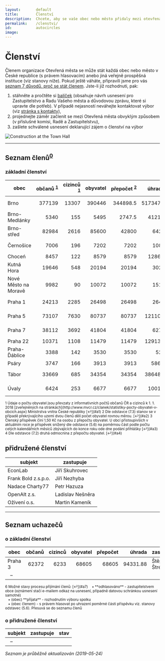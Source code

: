 ```yaml
---
layout:       default
title:        Členství
description:  Chcete, aby se vaše obec nebo město přidaly mezi otevřená města?
permalink:    /clenstvi/
id:           autocircles
image:
---
```


# Členství
Členem organizace Otevřená města se může stát každá obec nebo město v České republice (s právem hlasovacím) anebo jiná veřejně prospěšná instituce (viz stanovy níže). Pokud ještě váháte, připravili jsme pro vás [seznam 7 důvodů, proč se stát členem](/clenstvi/motivace/). Jste-li již rozhodnuti, pak:

1. stáhněte a pročtěte si [balíček](/balicek/) (obsahuje návrh usnesení pro Zastupitelstvo a Radu Vašeho města a důvodovou zprávu, které si upravte dle potřeb). V případě nejasností neváhejte kontaktovat výbor (viz [stránka s kontakty](/kontakty/)),
2. projednejte záměr začlenit se mezi Otevřená města obvyklým způsobem (v příslušné komisi, Radě a Zastupitelstvu),
3. zašlete schválené usnesení deklarující zájem o členství na výbor

![Construction at the Town Hall](/media/thumbnails/construction.jpg)

----

## <span id="Seznam_členů">Seznam členů</span><sup id="a0">[0](#f0)</sup>

### základní členství

obec | občanů&nbsp;<sup id="a1">[1](#f1)</sup> | cizinců &nbsp;<sup id="a1">[1](#f1)</sup> | obyvatel | přepočet&nbsp;<sup id="a2">[2](#f2)</sup> | úhrada&nbsp;<sup id="a3">[3](#f3)</sup> | zastupuje | hlasů&nbsp;<sup id="a4">[4](#f4)</sup> | členství
--- | ---:| ---:| ---:| ---:| ---:| --- | ---:| ---
Brno | 377139 | 13307 | 390446 | 344898.5 | 517347.75 | Ondřej Kotas | 625 | zakládající
Brno-Medlánky | 5340 | 155 | 5495 | 2747.5 | 4121.25 | Kateřina Žůrková | 74 | 2016-07
Brno-střed | 82984 | 2616 | 85600 | 42800 | 64200 | Patrik Doležal | 293 | zakládající
Černošice | 7006 | 196 | 7202 | 7202 | 10803 | Tomáš Kratochvíl | 85 | zakládající
Choceń | 8457 | 122 | 8579 | 8579 | 12868.5 | Jiří Pírko | 93 | 2019-01
Kutná Hora | 19646 | 548 | 20194 | 20194 | 30291 | Lukáš Jelínek | 142 | 2016-06
Nové Město na Moravě | 9982 | 90 | 10072 | 10072 | 15108 | Zbyněk Grepl | 100 | zakládající
Praha 1 | 24213 | 2285 | 26498 | 26498 | 26498 | Petr Kučera | 163 | člen
Praha 5 | 73107 | 7630 | 80737 | 80737 | 121105.5 | Viktor Čahoj | 284 | zakládající
Praha 7 | 38112 | 3692 | 41804 | 41804 | 62706 | Ondřej Profant | 204 | 2016-06
Praha 22 | 10371 | 1108 | 11479 | 11479 | 12913.88 | Ivo Krátký | 107 | člen
Praha-Ďáblice | 3388 | 142 | 3530 | 3530 | 5295 | Radimír Rexa | 59 | 2016-07
Psáry | 3747 | 166 | 3913 | 3913 | 5869.5 | Vít Olmr | 63 | zakládající
Tábor | 33669 | 685 | 34354 | 34354 | 38648.25 | Václav Klecanda | 185 | člen
Úvaly | 6424 | 253 | 6677 | 6677 | 10015.5 | Petr Borecký | 82 | 2016-08

<sup>
<span id="f1">1</span> Údaje o počtu obyvatel jsou převzaty z informativních počtů občanů ČR a cizinců k 1. 1. 2018 [zveřejněných na stránkách](http://www.mvcr.cz/clanek/statistiky-pocty-obyvatel-v-obcich.aspx) Ministrstva vnitra České republiky [↩](#a1)   
<span id="f2">2</span> Dle odstavce (7.3) stanov se v případě překrývajícího uzemí dvou členů dělí počet obyvatel rovnou měrou. [↩](#a2)   
<span id="f3">3</span> Členský příspěvek činí 1,50 Kč na osobu z přepočtu obyvatel. U obcí přistoupivších v aktuálním roce je příspěvek snížený dle odstavce (5.6) na poměrnou část podle počtu celých kalendářních měsíců zbývajících do konce roku ode dne podání přihlášky [↩](#a3)  
<span id="f4">4</span> Dle odstavce (7.2) druhá odmocnina z přepočtu obyvatel. [↩](#a4)  
</sup>

## přidružené členství

subjekt | zastupuje
--- | ---
EconLab | Jiří Skuhrovec
Frank Bold z.s.p.o. | Jiří Nezhyba
Nadace Charty77 | Petr Hazuza
OpenAlt z.s. | Ladislav Nešněra
Oživení o.s. | Martin Kameník

----

## <span id="Seznam_uchazečů">Seznam uchazečů</span>

### o základní členství

obec | občanů | cizinců | obyvatel | přepočet | úhrada | zastupuje | hlasů | stav&nbsp;<sup id="a6">[6](#f7)</sup>
--- | ---:| ---:| ---:| ---:| ---:| --- | ---:| ---
Praha 3 | 62372 | 6233 | 68605 | 68605 | 94331.88 | Štěpan Štrébl | 262 | přijata
&nbsp;&nbsp;&ndash; |  |  |  |  |  |  |  |

<sup>
<span id="f6">6</span> Možné stavy procesu přijímání členů: [↩](#a7)  
&nbsp;&nbsp;&nbsp;&bull; **odhlasováno** - zastupitelstvem obce  (oznámení stačí e-mailem odkaz na usnesení, případně datovou schránkou usnesení samotné)<br>
&nbsp;&nbsp;&nbsp;&bull; (obec) **přijata** - rozhodnutím výboru spolku<br>
&nbsp;&nbsp;&nbsp;&bull; (obec členem) - s právem hlasovat po uhrazení poměrné části příspěvku viz. stanovy odstavec (5.6). Přesuvá se do seznamu členů  
</sup>

### o přidružené členství

subjekt | zastupuje | stav
--- | --- | ---
&nbsp;&nbsp;&ndash; | |

<!--
&nbsp;&nbsp;&ndash; |  |
-->
*Seznam je průběžně aktualizován (2019-05-24)*
